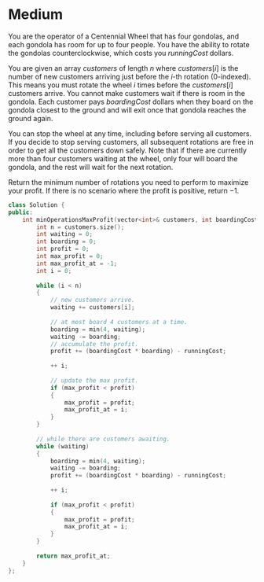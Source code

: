 # Medium

You are the operator of a Centennial Wheel that has four gondolas, and each gondola has room for up to four people. You have the ability to rotate the gondolas counterclockwise, which costs you $runningCost$ dollars.

You are given an array $customers$ of length $n$ where $customers[i]$ is the number of new customers arriving just before the $i$-th rotation (0-indexed). This means you must rotate the wheel $i$ times before the $customers[i]$ customers arrive. You cannot make customers wait if there is room in the gondola. Each customer pays $boardingCost$ dollars when they board on the gondola closest to the ground and will exit once that gondola reaches the ground again.

You can stop the wheel at any time, including before serving all customers. If you decide to stop serving customers, all subsequent rotations are free in order to get all the customers down safely. Note that if there are currently more than four customers waiting at the wheel, only four will board the gondola, and the rest will wait for the next rotation.

Return the minimum number of rotations you need to perform to maximize your profit. If there is no scenario where the profit is positive, return $-1$.

```cpp
class Solution {
public:
    int minOperationsMaxProfit(vector<int>& customers, int boardingCost, int runningCost) {
        int n = customers.size();
        int waiting = 0;
        int boarding = 0;
        int profit = 0;
        int max_profit = 0;
        int max_profit_at = -1;
        int i = 0;
        
        while (i < n)
        {
            // new customers arrive.
            waiting += customers[i];
            
            // at most board 4 customers at a time.
            boarding = min(4, waiting);
            waiting -= boarding;
            // accumulate the profit.
            profit += (boardingCost * boarding) - runningCost;
            
            ++ i;
            
            // update the max profit.
            if (max_profit < profit)
            {
                max_profit = profit;
                max_profit_at = i;
            }
        }
        
        // while there are customers awaiting.
        while (waiting)
        {
            boarding = min(4, waiting);
            waiting -= boarding;
            profit += (boardingCost * boarding) - runningCost;
            
            ++ i;
            
            if (max_profit < profit)
            {
                max_profit = profit;
                max_profit_at = i;
            }
        }
        
        return max_profit_at;
    }
};
```
